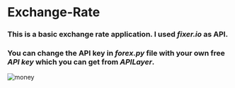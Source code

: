 # Exchange-Rate

### This is a basic exchange rate application. I used ***fixer.io*** as API. 

### You can change the API key in ***forex.py*** file with your own free ***API key*** which you can get from ***APILayer***.

![money](https://user-images.githubusercontent.com/118891768/232356278-3884b8f4-e43c-496f-bc38-60df7e19f8c7.gif)
